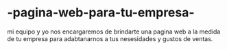 # -pagina-web-para-tu-empresa-
mi equipo y yo nos encargaremos de brindarte una pagina web a la medida de tu empresa para adabtanarnos a tus nesesidades y gustos de ventas.
